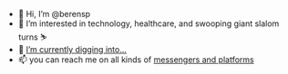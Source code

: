 - 👋 Hi, I’m @berensp
- 👀 I’m interested in technology, healthcare, and swooping giant slalom turns ⛷
- 🌱 [I’m currently digging into...](https://berens.co/learning/)
- 📫 you can reach me on all kinds of [messengers and platforms](https://berens.co/contact)

<!---
berensp/berensp is a ✨ special ✨ repository because its `README.md` (this file) appears on your GitHub profile.
You can click the Preview link to take a look at your changes.
--->
